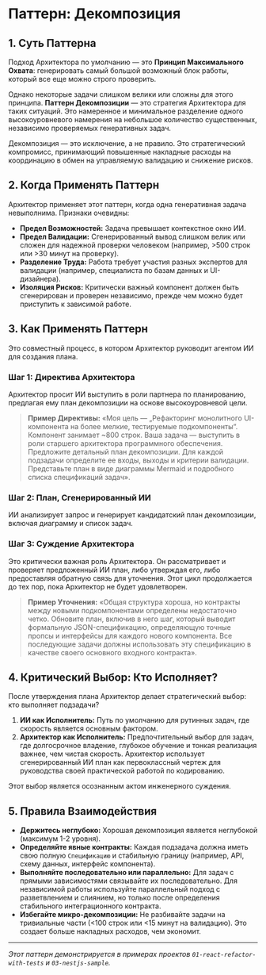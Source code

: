 # Паттерн: Декомпозиция

## 1. Суть Паттерна
Подход Архитектора по умолчанию — это **Принцип Максимального Охвата**: генерировать самый большой возможный блок работы, который все еще можно строго проверить.

Однако некоторые задачи слишком велики или сложны для этого принципа. **Паттерн Декомпозиции** — это стратегия Архитектора для таких ситуаций. Это намеренное и минимальное разделение одного высокоуровневого намерения на небольшое количество существенных, независимо проверяемых генеративных задач.

Декомпозиция — это исключение, а не правило. Это стратегический компромисс, принимающий повышенные накладные расходы на координацию в обмен на управляемую валидацию и снижение рисков.

## 2. Когда Применять Паттерн
Архитектор применяет этот паттерн, когда одна генеративная задача невыполнима. Признаки очевидны:

*   **Предел Возможностей:** Задача превышает контекстное окно ИИ.
*   **Предел Валидации:** Сгенерированный вывод слишком велик или сложен для надежной проверки человеком (например, >500 строк или >30 минут на проверку).
*   **Разделение Труда:** Работа требует участия разных экспертов для валидации (например, специалиста по базам данных и UI-дизайнера).
*   **Изоляция Рисков:** Критически важный компонент должен быть сгенерирован и проверен независимо, прежде чем можно будет приступить к зависимой работе.

## 3. Как Применять Паттерн
Это совместный процесс, в котором Архитектор руководит агентом ИИ для создания плана.

### Шаг 1: Директива Архитектора
Архитектор просит ИИ выступить в роли партнера по планированию, предлагая ему план декомпозиции на основе высокоуровневой цели.

> **Пример Директивы:**
> «Моя цель — „Рефакторинг монолитного UI-компонента на более мелкие, тестируемые подкомпоненты“. Компонент занимает ~800 строк. Ваша задача — выступить в роли старшего архитектора программного обеспечения. Предложите детальный план декомпозиции. Для каждой подзадачи определите ее входы, выходы и критерии валидации. Представьте план в виде диаграммы Mermaid и подробного списка спецификаций задач».

### Шаг 2: План, Сгенерированный ИИ
ИИ анализирует запрос и генерирует кандидатский план декомпозиции, включая диаграмму и список задач.

### Шаг 3: Суждение Архитектора
Это критически важная роль Архитектора. Он рассматривает и проверяет предложенный ИИ план, либо утверждая его, либо предоставляя обратную связь для уточнения. Этот цикл продолжается до тех пор, пока Архитектор не будет удовлетворен.

> **Пример Уточнения:**
> «Общая структура хороша, но контракты между новыми подкомпонентами определены недостаточно четко. Обновите план, включив в него шаг, который выводит формальную JSON-спецификацию, определяющую точные пропсы и интерфейсы для каждого нового компонента. Все последующие задачи должны использовать эту спецификацию в качестве своего основного входного контракта».

## 4. Критический Выбор: Кто Исполняет?
После утверждения плана Архитектор делает стратегический выбор: кто выполняет подзадачи?

1.  **ИИ как Исполнитель:** Путь по умолчанию для рутинных задач, где скорость является основным фактором.
2.  **Архитектор как Исполнитель:** Предпочтительный выбор для задач, где долгосрочное владение, глубокое обучение и тонкая реализация важнее, чем чистая скорость. Архитектор использует сгенерированный ИИ план как первоклассный чертеж для руководства своей практической работой по кодированию.

Этот выбор является осознанным актом инженерного суждения.

## 5. Правила Взаимодействия
*   **Держитесь неглубоко:** Хорошая декомпозиция является неглубокой (максимум 1-2 уровня).
*   **Определяйте явные контракты:** Каждая подзадача должна иметь свою полную `Спецификацию` и стабильную границу (например, API, схему данных, интерфейс компонента).
*   **Выполняйте последовательно или параллельно:** Для задач с прямыми зависимостями связывайте их последовательно. Для независимой работы используйте параллельный подход с разветвлением и слиянием, но только после определения стабильного интеграционного контракта.
*   **Избегайте микро-декомпозиции:** Не разбивайте задачи на тривиальные части (<100 строк или <15 минут на валидацию). Это создает больше накладных расходов, чем экономит.

---
*Этот паттерн демонстрируется в примерах проектов `01-react-refactor-with-tests` и `03-nestjs-sample`.*
